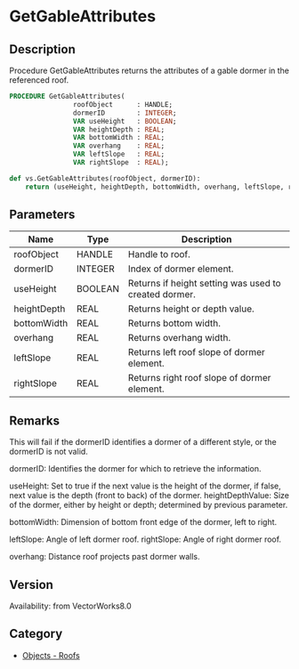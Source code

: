 # GetGableAttributes

## Description
Procedure GetGableAttributes returns the attributes of a gable dormer in the referenced roof.

```pascal
PROCEDURE GetGableAttributes(
				roofObject      : HANDLE;
				dormerID        : INTEGER;
				VAR useHeight   : BOOLEAN;
				VAR heightDepth : REAL;
				VAR bottomWidth : REAL;
				VAR overhang    : REAL;
				VAR leftSlope   : REAL;
				VAR rightSlope  : REAL);
```

```python
def vs.GetGableAttributes(roofObject, dormerID):
    return (useHeight, heightDepth, bottomWidth, overhang, leftSlope, rightSlope)
```

## Parameters
|Name|Type|Description|
|---|---|---|
|roofObject|HANDLE|Handle to roof.|
|dormerID|INTEGER|Index of dormer element.|
|useHeight|BOOLEAN|Returns if height setting was used to created dormer.|
|heightDepth|REAL|Returns height or depth value.|
|bottomWidth|REAL|Returns bottom width.|
|overhang|REAL|Returns overhang width.|
|leftSlope|REAL|Returns left roof slope of dormer element.|
|rightSlope|REAL|Returns right roof slope of dormer element.|

## Remarks
This will fail if the dormerID identifies a dormer of a different style, or the dormerID is not valid.

dormerID: Identifies the dormer for which to retrieve the information.

useHeight: Set to true if the next value is the height of the dormer, if false, next value is the depth (front to back) of the dormer.
heightDepthValue: Size of the dormer, either by height or depth; determined by previous parameter.

bottomWidth: Dimension of bottom front edge of the dormer, left to right.

leftSlope: Angle of left dormer roof.
rightSlope: Angle of right dormer roof.

overhang: Distance roof projects past dormer walls.

## Version
Availability: from VectorWorks8.0

## Category
* [Objects - Roofs](../Categories/Objects%20-%20Roofs.md)
